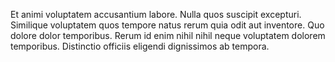Et animi voluptatem accusantium labore. Nulla quos suscipit excepturi. Similique voluptatem quos tempore natus rerum quia odit aut inventore. Quo dolore dolor temporibus. Rerum id enim nihil nihil neque voluptatem dolorem temporibus. Distinctio officiis eligendi dignissimos ab tempora.